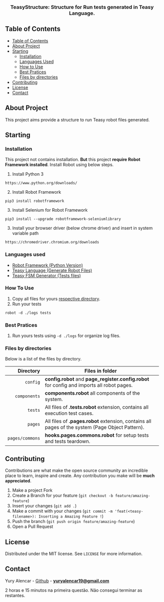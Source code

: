 <br />
<p align="center">
  <h3 align="center">TeasyStructure: Structure for Run tests generated in Teasy Language.</h3>
</p>

<!-- TABLE OF CONTENTS -->

## Table of Contents

- [Table of Contents](#table-of-contents)
- [About Project](#about-project)
- [Starting](#starting)
  - [Installation](#installation)
  - [Languages Used](#languages-used)
  - [How to Use](#how-to-use)
  - [Best Pratices](#best-pratices)
  - [Files by directories](#files-by-directories)
- [Contributing](#contributing)
- [License](#license)
- [Contact](#contact)

## About Project

This project aims provide a structure to run Teasy robot files generated.

## Starting

### Installation

This project not contains installation. **But** this project **require Robot Framework installed**. Install Robot using below steps.

1. Install Python 3
```
https://www.python.org/downloads/
```

2. Install Robot Framework
```
pip3 install robotframework
```

3. Install Selenium for Robot Framework
```
pip3 install --upgrade robotframework-seleniumlibrary
```

3. Install your browser driver (below chrome driver) and insert in system variable path
```
https://chromedriver.chromium.org/downloads
```

### Languages used

- [Robot Framework (Python Version)](https://robotframework.org/)
- [Teasy Language (Generate Robot Files)](https://github.com/yuryalencar/Teasy)
- [Teasy FSM Generator (Tests files)]()

### How To Use

1. Copy all files for yours [respective directory](#files-by-directories).
2. Run your tests
```
robot -d ./logs tests
```

### Best Pratices

1. Run yours tests using `-d ./logs` for organize log files.

### Files by directories

Below is a list of the files by directory.

|               Directory | Files in folder                                                               |
| ----------------------: | ----------------------------------------------------------------------------- |
|                `config` | **config.robot** and **page_register.config.robot** for config and imports all robot pages.  |
|            `components` | **components.robot** all components of the system.                            |
|                 `tests` | All files of **.tests.robot** extension, contains all execution test cases.   |
|                 `pages` | All files of **.pages.robot** extension, contains all pages of the system (Page Object Pattern).|
|         `pages/commons` | **hooks.pages.commons.robot** for setup tests and tests teardown.             |

## Contributing

Contributions are what make the open source community an incredible place to learn, inspire and create. Any contribution you make will be **much appreciated**.
1. Make a project Fork
2. Create a Branch for your feature (`git checkout -b feature/amazing-feature`)
3. Insert your changes (`git add .`)
4. Make a commit with your changes (`git commit -m 'feat(<teasy-filename>): Inserting a Amazing Feature !`)
5. Push the branch (`git push origin feature/amazing-feature`)
6. Open a Pull Request

## License

Distributed under the MIT license. See `LICENSE` for more information.

## Contact

Yury Alencar - [Github](https://github.com/yuryalencar) - **yuryalencar19@gmail.com**


2 horas e 15 minutos na primeira questão.
Não consegui terminar as restantes.